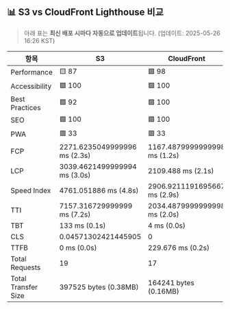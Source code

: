## 📊 S3 vs CloudFront Lighthouse 비교
> 아래 표는 **최신 배포 시마다 자동으로 업데이트**됩니다.
> (업데이트: 2025-05-26 16:26 KST)

| 항목 | S3 | CloudFront |
|------|------------------|--------------------|
| Performance | 🟨 87 | 🟩 98 |
| Accessibility | 🟩 100 | 🟩 100 |
| Best Practices | 🟩 92 | 🟩 100 |
| SEO | 🟩 100 | 🟩 100 |
| PWA | 🟥 33 | 🟥 33 |
| FCP | 2271.6235049999996 ms (2.3s) | 1167.4879999999998 ms (1.2s) |
| LCP | 3039.4621499999994 ms (3.0s) | 2109.488 ms (2.1s) |
| Speed Index | 4761.051886 ms (4.8s) | 2906.9211191695667 ms (2.9s) |
| TTI | 7157.316729999999 ms (7.2s) | 2034.4879999999998 ms (2.0s) |
| TBT | 133 ms (0.1s) | 4 ms (0.0s) |
| CLS | 0.04571302421445905 | 0 |
| TTFB | 0 ms (0.0s) | 229.676 ms (0.2s) |
| Total Requests | 19 | 17 |
| Total Transfer Size | 397525 bytes (0.38MB) | 164241 bytes (0.16MB) |
